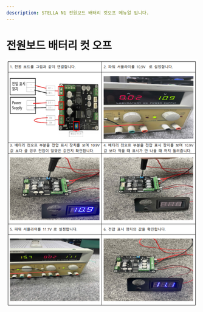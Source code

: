```yaml
---
description: STELLA N1 전원보드 배터리 컷오프 메뉴얼 입니다.
---
```


# 전원보드 배터리 컷 오프

![](../.gitbook/assets/048.png)



